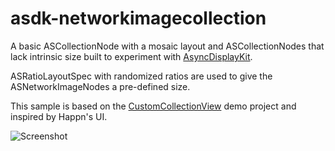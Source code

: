 # asdk-networkimagecollection
A basic ASCollectionNode with a mosaic layout and ASCollectionNodes that lack intrinsic size built to experiment with [AsyncDisplayKit](https://github.com/facebook/AsyncDisplayKit).

ASRatioLayoutSpec with randomized ratios are used to give the ASNetworkImageNodes a pre-defined size.

This sample is based on the [CustomCollectionView](https://github.com/facebook/AsyncDisplayKit/tree/master/examples) demo project and inspired by Happn's UI.

![Screenshot](https://github.com/jonybur/asdk-networkimagecollection/raw/master/screenshots/happn.jpg)